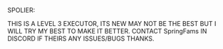 SPOLIER:

THIS IS A LEVEL 3 EXECUTOR, ITS NEW MAY NOT BE THE BEST BUT I WILL TRY MY BEST TO MAKE IT BETTER. 
CONTACT SpringFams IN DISCORD IF THEIRS ANY ISSUES/BUGS THANKS.
